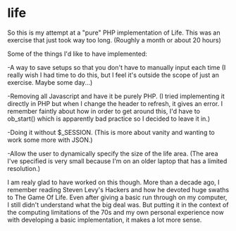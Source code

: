 # life
So this is my attempt at a "pure" PHP implementation of Life. This was an exercise that just took way too long. (Roughly a month or about 20 hours)

Some of the things I'd like to have implemented:

-A way to save setups so that you don't have to manually input each time (I really wish I had time to do this, but I feel it's outside the scope of just an exercise. Maybe some day...)

-Removing all Javascript and have it be purely PHP.  (I tried implementing it directly in PHP but when I change the header to refresh, it gives an error. I remember faintly about how in order to get around this, I'd have to ob_start() which is apparently bad practice so I decided to leave it in.)

-Doing it without $_SESSION. (This is more about vanity and wanting to work some more with JSON.)

-Allow the user to dynamically specify the size of the life area. (The area I've specified is very small because I'm on an older laptop that has a limited resolution.)

I am realy glad to have worked on this though. More than a decade ago, I remember reading Steven Levy's Hackers and how he devoted huge swaths to The Game Of Life. Even after giving a basic run through on my computer, I still didn't understand what the big deal was. But putting it in the context of the computing limitations of the 70s and my own personal experience now with developing a basic implementation, it makes a lot more sense. 
